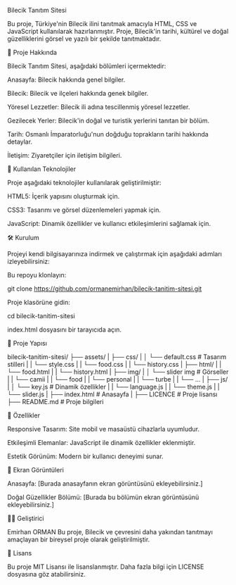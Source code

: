 Bilecik Tanıtım Sitesi

Bu proje, Türkiye'nin Bilecik ilini tanıtmak amacıyla HTML, CSS ve JavaScript kullanılarak hazırlanmıştır. Proje, Bilecik'in tarihi, kültürel ve doğal güzelliklerini görsel ve yazılı bir şekilde tanıtmaktadır.

📖 Proje Hakkında

Bilecik Tanıtım Sitesi, aşağıdaki bölümleri içermektedir:

Anasayfa: Bilecik hakkında genel bilgiler.

Bilecik: Bilecik ve ilçeleri hakkında genek bilgiler.

Yöresel Lezzetler: Bilecik ili adına tescillenmiş yöresel lezzetler.

Gezilecek Yerler: Bilecik'in doğal ve turistik yerlerini tanıtan bir bölüm.

Tarih: Osmanlı İmparatorluğu'nun doğduğu toprakların tarihi hakkında detaylar.

İletişim: Ziyaretçiler için iletişim bilgileri.

🚀 Kullanılan Teknolojiler

Proje aşağıdaki teknolojiler kullanılarak geliştirilmiştir:

HTML5: İçerik yapısını oluşturmak için.

CSS3: Tasarımı ve görsel düzenlemeleri yapmak için.

JavaScript: Dinamik özellikler ve kullanıcı etkileşimlerini sağlamak için.

🛠️ Kurulum

Projeyi kendi bilgisayarınıza indirmek ve çalıştırmak için aşağıdaki adımları izleyebilirsiniz:

Bu repoyu klonlayın:

git clone https://github.com/ormanemirhan/bilecik-tanitim-sitesi.git

Proje klasörüne gidin:

cd bilecik-tanitim-sitesi

index.html dosyasını bir tarayıcıda açın.

📂 Proje Yapısı

bilecik-tanitim-sitesi/
├── assets/
|   ├── css/
|   │   └── default.css   # Tasarım stilleri
|   |   └── style.css 
|   |   └── food.css
|   |   └── history.css
|   ├── html/
|   |   └── food.html
|   |   └── history.html
|   ├── img/
|   │   └── slider img   # Görseller
|   |   └── camii
|   |   └── food
|   |   └── personal
|   |   └── turbe
|   |   └── ...
|   ├── js/
|   │   └── key.js       # Dinamik özellikler
|   |   └── language.js
|   |   └── theme.js
|   |   └── slider.js
|   ├── index.html       # Anasayfa
|
├── LICENCE              # Proje lisansı
├── README.md            # Proje bilgileri


🌟 Özellikler

Responsive Tasarım: Site mobil ve masaüstü cihazlarla uyumludur.

Etkileşimli Elemanlar: JavaScript ile dinamik özellikler eklenmiştir.

Estetik Görünüm: Modern bir kullanıcı deneyimi sunar.

📸 Ekran Görüntüleri

Anasayfa:
[Burada anasayfanın ekran görüntüsünü ekleyebilirsiniz.]

Doğal Güzellikler Bölümü:
[Burada bu bölümün ekran görüntüsünü ekleyebilirsiniz.]

👨‍💻 Geliştirici

Emirhan ORMAN
Bu proje, Bilecik ve çevresini daha yakından tanıtmayı amaçlayan bir bireysel proje olarak geliştirilmiştir.

📝 Lisans

Bu proje MIT Lisansı ile lisanslanmıştır. Daha fazla bilgi için LICENSE dosyasına göz atabilirsiniz.